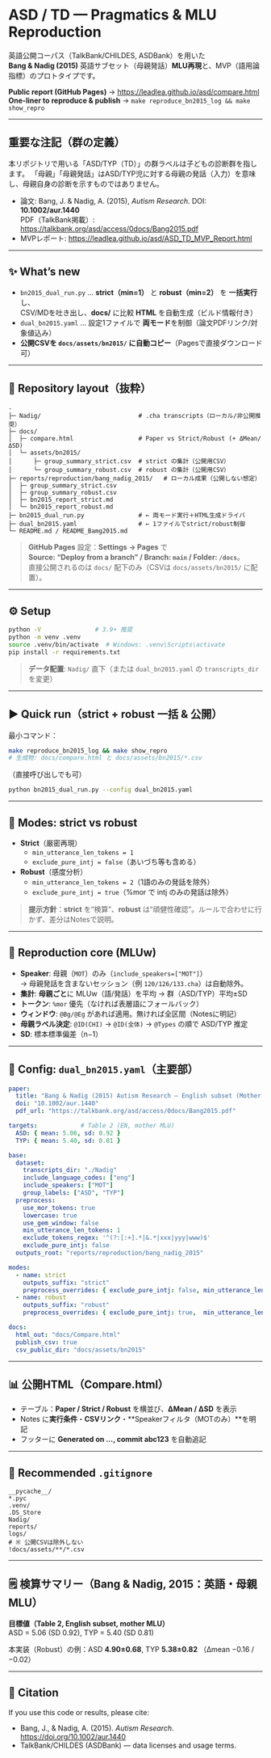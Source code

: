 # ASD / TD — Pragmatics & MLU Reproduction

英語公開コーパス（TalkBank/CHILDES, ASDBank）を用いた  
**Bang & Nadig (2015)** 英語サブセット（母親発話）**MLU再現**と、MVP（語用論指標）のプロトタイプです。

**Public report (GitHub Pages)** → https://leadlea.github.io/asd/compare.html  
**One-liner to reproduce & publish** → `make reproduce_bn2015_log && make show_repro`

---

## 重要な注記（群の定義）
本リポジトリで用いる「ASD/TYP（TD）」の群ラベルは子どもの診断群を指します。
「母親」「母親発話」はASD/TYP児に対する母親の発話（入力）を意味し、母親自身の診断を示すものではありません。

- 論文: Bang, J. & Nadig, A. (2015), *Autism Research*. DOI: **10.1002/aur.1440**  
  PDF（TalkBank掲載）: https://talkbank.org/asd/access/0docs/Bang2015.pdf
- MVPレポート: https://leadlea.github.io/asd/ASD_TD_MVP_Report.html

---

## ✨ What’s new

- `bn2015_dual_run.py` … **strict（min=1）** と **robust（min=2）** を **一括実行**し、  
  CSV/MDを吐き出し、**docs/** に比較 **HTML** を自動生成（ビルド情報付き）
- `dual_bn2015.yaml` … 設定1ファイルで **両モード**を制御（論文PDFリンク/対象値込み）
- **公開CSVを `docs/assets/bn2015/` に自動コピー**（Pagesで直接ダウンロード可）

---

## 📁 Repository layout（抜粋）

```
.
├─ Nadig/                           # .cha transcripts（ローカル/非公開推奨）
├─ docs/
│  ├─ compare.html                  # Paper vs Strict/Robust (+ ΔMean/ΔSD)
│  └─ assets/bn2015/
│      ├─ group_summary_strict.csv  # strict の集計（公開用CSV）
│      └─ group_summary_robust.csv  # robust の集計（公開用CSV）
├─ reports/reproduction/bang_nadig_2015/   # ローカル成果（公開しない想定）
│  ├─ group_summary_strict.csv
│  ├─ group_summary_robust.csv
│  ├─ bn2015_report_strict.md
│  └─ bn2015_report_robust.md
├─ bn2015_dual_run.py               # ← 両モード実行＋HTML生成ドライバ
├─ dual_bn2015.yaml                 # ← 1ファイルでstrict/robust制御
└─ README.md / README_Bamg2015.md
```

> **GitHub Pages** 設定：**Settings → Pages** で  
> **Source: “Deploy from a branch” / Branch: `main` / Folder: `/docs`**。  
> 直接公開されるのは `docs/` 配下のみ（CSVは `docs/assets/bn2015/` に配置）。

---

## ⚙️ Setup

```bash
python -V               # 3.9+ 推奨
python -m venv .venv
source .venv/bin/activate  # Windows: .venv\Scripts\activate
pip install -r requirements.txt
```
> **データ配置**: `Nadig/` 直下（または `dual_bn2015.yaml` の `transcripts_dir` を変更）

---

## ▶️ Quick run（strict + robust 一括 & 公開）

最小コマンド：

```bash
make reproduce_bn2015_log && make show_repro
# 生成物: docs/compare.html と docs/assets/bn2015/*.csv
```

（直接呼び出しでも可）
```bash
python bn2015_dual_run.py --config dual_bn2015.yaml
```

---

## 🔬 Modes: strict vs robust

- **Strict**（厳密再現）  
  - `min_utterance_len_tokens = 1`  
  - `exclude_pure_intj = false`（あいづち等も含める）
- **Robust**（感度分析）  
  - `min_utterance_len_tokens = 2`（1語のみの発話を除外）  
  - `exclude_pure_intj = true`（%mor で intj のみの発話は除外）

> **提示方針**：**strict** を“検算”、**robust** は“頑健性確認”。ルールで合わせに行かず、差分はNotesで説明。

---

## 🧪 Reproduction core (MLUw)

- **Speaker**: 母親（`MOT`）のみ（`include_speakers=["MOT"]`）  
  → 母親発話を含まないセッション（例 `120/126/133.cha`）は自動除外。  
- **集計**: **母親ごと**に MLUw（語/発話）を平均 → 群（ASD/TYP）平均±SD  
- **トークン**: `%mor` 優先（なければ表層語にフォールバック）  
- **ウィンドウ**: `@Bg/@Eg` があれば適用。無ければ全区間（Notesに明記）  
- **母親ラベル決定**: `@ID(CHI)` → `@ID(全体)` → `@Types` の順で ASD/TYP 推定  
- **SD**: 標本標準偏差（n−1）

---

## 🧾 Config: `dual_bn2015.yaml`（主要部）

```yaml
paper:
  title: "Bang & Nadig (2015) Autism Research — English subset (Mother input)"
  doi: "10.1002/aur.1440"
  pdf_url: "https://talkbank.org/asd/access/0docs/Bang2015.pdf"

targets:            # Table 2 (EN, mother MLU)
  ASD: { mean: 5.06, sd: 0.92 }
  TYP: { mean: 5.40, sd: 0.81 }

base:
  dataset:
    transcripts_dir: "./Nadig"
    include_language_codes: ["eng"]
    include_speakers: ["MOT"]
    group_labels: ["ASD", "TYP"]
  preprocess:
    use_mor_tokens: true
    lowercase: true
    use_gem_window: false
    min_utterance_len_tokens: 1
    exclude_tokens_regex: '^(?:[:+].*|&.*|xxx|yyy|www)$'
    exclude_pure_intj: false
  outputs_root: "reports/reproduction/bang_nadig_2015"

modes:
  - name: strict
    outputs_suffix: "strict"
    preprocess_overrides: { exclude_pure_intj: false, min_utterance_len_tokens: 1 }
  - name: robust
    outputs_suffix: "robust"
    preprocess_overrides: { exclude_pure_intj: true,  min_utterance_len_tokens: 2 }

docs:
  html_out: "docs/Compare.html"
  publish_csv: true
  csv_public_dir: "docs/assets/bn2015"
```

---

## 📊 公開HTML（Compare.html）
- テーブル：**Paper / Strict / Robust** を横並び、**ΔMean / ΔSD** を表示
- Notes に**実行条件**・**CSVリンク**・**Speakerフィルタ（MOTのみ）**を明記
- フッターに **Generated on …, commit abc123** を自動追記

---

## 📝 Recommended `.gitignore`

```
__pycache__/
*.pyc
.venv/
.DS_Store
Nadig/
reports/
logs/
# ※ 公開CSVは除外しない
!docs/assets/**/*.csv
```

---

## 🗒️ 検算サマリー（Bang & Nadig, 2015：英語・母親 MLU）

**目標値（Table 2, English subset, mother MLU）**  
ASD = 5.06 (SD 0.92), TYP = 5.40 (SD 0.81)

本実装（Robust）の例：ASD **4.90±0.68**, TYP **5.38±0.82** （Δmean −0.16 / −0.02）

---

## 📄 Citation

If you use this code or results, please cite:
- Bang, J., & Nadig, A. (2015). *Autism Research*. https://doi.org/10.1002/aur.1440  
- TalkBank/CHILDES (ASDBank) — data licenses and usage terms.
